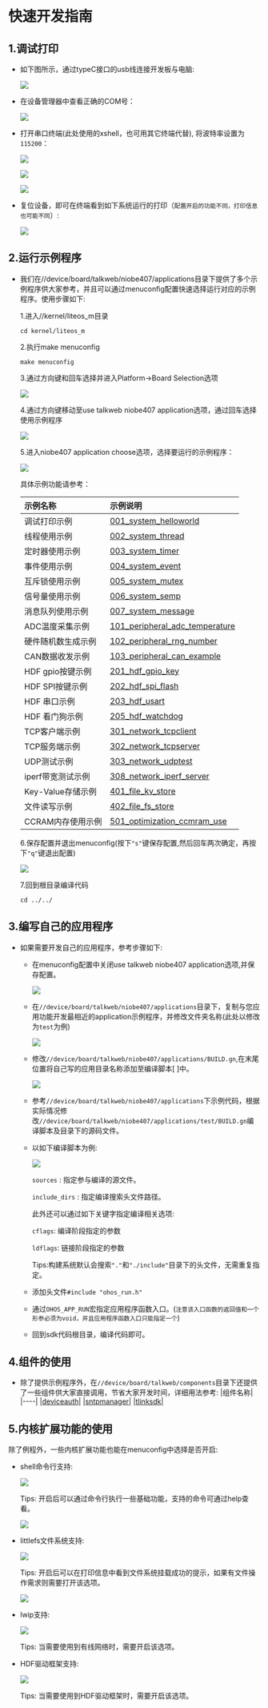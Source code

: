 # 快速开发指南

## 1.调试打印
- 如下图所示，通过typeC接口的usb线连接开发板与电脑:

    ![](figures/2-1.png)

- 在设备管理器中查看正确的COM号：

    ![](figures/2-2.png)

- 打开串口终端(此处使用的xshell，也可用其它终端代替), 将波特率设置为`115200`：

    ![](figures/2-3.png)

    ![](figures/2-4.png)

    ![](figures/2-5.png)

- 复位设备，即可在终端看到如下系统运行的打印（`配置开启的功能不同，打印信息也可能不同`）:

    ![](figures/2-6.png)

## 2.运行示例程序
- 我们在//device/board/talkweb/niobe407/applications目录下提供了多个示例程序供大家参考，并且可以通过menuconfig配置快速选择运行对应的示例程序。使用步骤如下:

    1.进入//kernel/liteos_m目录
    ```shell
    cd kernel/liteos_m
    ```
    2.执行make menuconfig
    ```shell
    make menuconfig
    ```
    3.通过方向键和回车选择并进入Platform->Board Selection选项

    ![](figures/2-7.png)

    4.通过方向键移动至use talkweb niobe407 application选项，通过回车选择使用示例程序

    ![](figures/2-8.png)

    5.进入niobe407 application choose选项，选择要运行的示例程序：

    ![](figures/2-9.png)

    具体示例功能请参考：
    
    | 示例名称| 示例说明 |
    | :---- | :---- |
    | 调试打印示例 | [001_system_helloworld](../../applications/001_system_helloworld/README_zh.md) |
    | 线程使用示例 | [002_system_thread](../../applications/002_system_thread/README_zh.md) |
    | 定时器使用示例 | [003_system_timer](../../applications/003_system_timer/README_zh.md) |
    | 事件使用示例 | [004_system_event](../../applications/004_system_event/README_zh.md) |
    | 互斥锁使用示例 | [005_system_mutex](../../applications/005_system_mutex/README_zh.md) |
    | 信号量使用示例 | [006_system_semp](../../applications/006_system_semp/README_zh.md) |
    | 消息队列使用示例 | [007_system_message](../../applications/007_system_message/README_zh.md) |
    | ADC温度采集示例 | [101_peripheral_adc_temperature](../../applications/101_peripheral_adc_temperature/README_zh.md) |
    | 硬件随机数生成示例 | [102_peripheral_rng_number](../../applications/102_peripheral_rng_number/README_zh.md) |
    | CAN数据收发示例 | [103_peripheral_can_example](../../applications/103_peripheral_can_example/README_zh.md) |
    | HDF gpio按键示例 | [201_hdf_gpio_key](../../applications/201_hdf_gpio_key/README_zh.md) |
    | HDF SPI按键示例 | [202_hdf_spi_flash](../../applications/202_hdf_spi_flash/README_zh.md) |
    | HDF 串口示例 | [203_hdf_usart](../../applications/203_hdf_usart/README_zh.md) |
    | HDF 看门狗示例 | [205_hdf_watchdog](../../applications/205_hdf_watchdog/README_zh.md) |
    | TCP客户端示例 | [301_network_tcpclient](../../applications/301_network_tcpclient/README_zh.md) |
    | TCP服务端示例 | [302_network_tcpserver](../../applications/302_network_tcpserver/README_zh.md) |
    | UDP测试示例 | [303_network_udptest](../../applications/303_network_udptest/README_zh.md) |
    | iperf带宽测试示例 | [308_network_iperf_server](../../applications/308_network_iperf_server/README_zh.md) |
    | Key-Value存储示例 | [401_file_kv_store](../../applications/401_file_kv_store/README_zh.md) |
    | 文件读写示例 | [402_file_fs_store](../../applications/402_file_fs_store/README_zh.md) |
    | CCRAM内存使用示例 | [501_optimization_ccmram_use](../../applications/501_optimization_ccmram_use/README_zh.md) |


    6.保存配置并退出menuconfig(按下`"s"`键保存配置,然后回车两次确定，再按下`"q"`键退出配置)

    ![](figures/2-10.png)

    7.回到根目录编译代码
    ```shell
    cd ../../
    ```
## 3.编写自己的应用程序
- 如果需要开发自己的应用程序，参考步骤如下:
    - 在menuconfig配置中关闭use talkweb niobe407 application选项,并保存配置。

        ![](figures/2-11.png)

    - 在`//device/board/talkweb/niobe407/applications`目录下，复制与您应用功能开发最相近的application示例程序，并修改文件夹名称(此处以修改为`test`为例)

        ![](figures/2-12.png)

    - 修改`//device/board/talkweb/niobe407/applications/BUILD.gn`,在末尾位置将自己写的应用目录名称添加至编译脚本[ ]中。

        ![](figures/2-13.png)

    - 参考`//device/board/talkweb/niobe407/applications`下示例代码，根据实际情况修改`//device/board/talkweb/niobe407/applications/test/BUILD.gn`编译脚本及目录下的源码文件。

    - 以如下编译脚本为例:

        ![](figures/2-14.png)
        
        `sources` : 指定参与编译的源文件。

        `include_dirs` : 指定编译搜索头文件路径。

        此外还可以通过如下关键字指定编译相关选项:

        `cflags`: 编译阶段指定的参数

        `ldflags`: 链接阶段指定的参数

        Tips:构建系统默认会搜索`"."`和`"./include"`目录下的头文件，无需重复指定。
    
    - 添加头文件`#include "ohos_run.h"`

    - 通过`OHOS_APP_RUN`宏指定应用程序函数入口。(`注意该入口函数的返回值和一个形参必须为void，并且应用程序函数入口只能指定一个`)

    - 回到sdk代码根目录，编译代码即可。
## 4.组件的使用
- 除了提供示例程序外，在`//device/board/talkweb/components`目录下还提供了一些组件供大家直接调用，节省大家开发时间，详细用法参考:
  |组件名称|
  |----|
  |[deviceauth](../../../components/deviceauth/deviceauth组件使用说明.md)|
  |[sntpmanager](../../../components/sntpmanager/sntp组件使用说明.md)|
  |[tlinksdk](../../../components/tlinksdk/twlink组件使用说明.md)|
    
## 5.内核扩展功能的使用
除了例程外，一些内核扩展功能也能在menuconfig中选择是否开启:
- shell命令行支持:

    ![](figures/2-15.png)
    
    Tips: 开启后可以通过命令行执行一些基础功能，支持的命令可通过help查看。
    
    ![](figures/2-16.png)

- littlefs文件系统支持:

    ![](figures/2-17.png)

    Tips: 开启后可以在打印信息中看到文件系统挂载成功的提示，如果有文件操作需求则需要打开该选项。

    ![](figures/2-18.png)

- lwip支持:

    ![](figures/2-19.png)

    Tips: 当需要使用到有线网络时，需要开启该选项。

- HDF驱动框架支持:

    ![](figures/2-20.png)

    Tips: 当需要使用到HDF驱动框架时，需要开启该选项。

